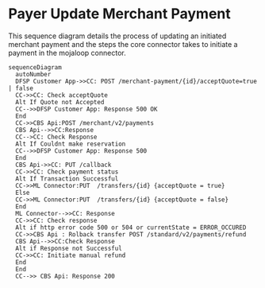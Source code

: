 # Payer Update Merchant Payment
This sequence diagram details the process of updating an initiated merchant payment and the steps the core connector takes to initiate a payment in the mojaloop connector.

```mermaid
sequenceDiagram
  autoNumber
  DFSP Customer App->>CC: POST /merchant-payment/{id}/acceptQuote=true | false
  CC->>CC: Check acceptQuote
  Alt If Quote not Accepted
  CC-->>DFSP Customer App: Response 500 OK
  End
  CC->>CBS Api:POST /merchant/v2/payments
  CBS Api-->>CC:Response
  CC-->CC: Check Response
  Alt If Couldnt make reservation
  CC-->>DFSP Customer App: Response 500
  End
  CBS Api->>CC: PUT /callback
  CC->>CC: Check payment status 
  Alt If Transaction Successful
  CC->>ML Connector:PUT  /transfers/{id} {acceptQuote = true}
  Else
  CC->>ML Connector:PUT  /transfers/{id} {acceptQuote = false}
  End
  ML Connector-->>CC: Response
  CC->>CC: Check response
  Alt if http error code 500 or 504 or currentState = ERROR_OCCURED
  CC->>CBS Api : Rolback transfer POST /standard/v2/payments/refund
  CBS Api-->>CC:Check Response
  Alt if Response not Successful
  CC->>CC: Initiate manual refund
  End
  End
  CC-->> CBS Api: Response 200